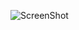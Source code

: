 ![ScreenShot](https://github.com/aalejoz99/Modelos-II/blob/master/Programacion%20Imperativa/Mapa_mental.jpg)

